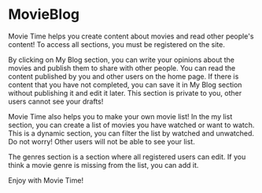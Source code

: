 # MovieBlog
Movie Time helps you create content about movies and read other people's content! 
To access all sections, you must be registered on the site.

By clicking on My Blog section, you can write your opinions about the movies and publish them to share with other people. 
You can read the content published by you and other users on the home page.
If there is content that you have not completed, you can save it in My Blog  section without publishing it and edit it later. 
This section is private to you, other users cannot see your drafts!

Movie Time also helps you to make your own movie list!
In the my list section, you can create a list of movies you have watched or want to watch.
This is a dynamic section, you can filter the list by watched and unwatched.
Do not worry! Other users will not be able to see your list.

The genres section is a section where all registered users can edit. 
If you think a movie genre is missing from the list, you can add it.

Enjoy with Movie Time!
